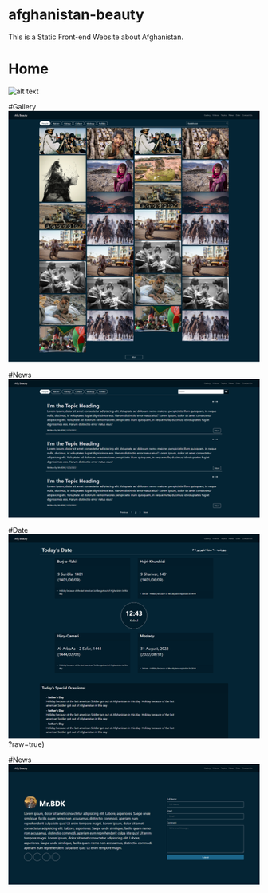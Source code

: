 # afghanistan-beauty
This is a Static Front-end Website about Afghanistan.


# Home
![alt text](https://github.com/cyberman443/afghanistan-beauty/blob/main/Afghanistan%20Beauty%20Screenshots/Afg-Beauty.png?raw=true)

#Gallery
![alt text](https://github.com/cyberman443/afghanistan-beauty/blob/main/Afghanistan%20Beauty%20Screenshots/Afg-Beauty_gallery.png?raw=true)

#News
![alt text](https://github.com/cyberman443/afghanistan-beauty/blob/main/Afghanistan%20Beauty%20Screenshots/Afg-Beauty_news.png?raw=true)


#Date
![alt text](https://github.com/cyberman443/afghanistan-beauty/blob/main/Afghanistan%20Beauty%20Screenshots/Afg-Beauty_date.png)?raw=true)

#News
![alt text](https://github.com/cyberman443/afghanistan-beauty/blob/main/Afghanistan%20Beauty%20Screenshots/Afg-Beauty_contact_us.png?raw=true)

